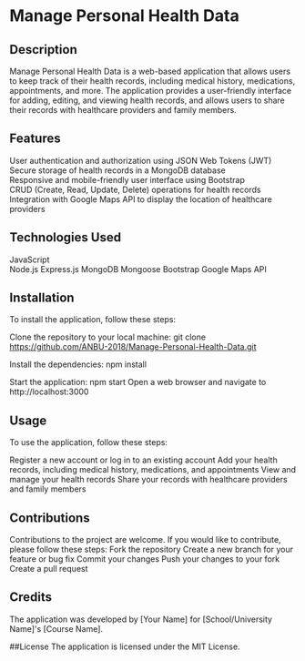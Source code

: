 # Manage Personal Health Data
## Description
Manage Personal Health Data is a web-based application that allows users to keep track of their health records, including medical history, medications, appointments, and more. The application provides a user-friendly interface for adding, editing, and viewing health records, and allows users to share their records with healthcare providers and family members.

## Features
User authentication and authorization using JSON Web Tokens (JWT)  
Secure storage of health records in a MongoDB database  
Responsive and mobile-friendly user interface using Bootstrap  
CRUD (Create, Read, Update, Delete) operations for health records  
Integration with Google Maps API to display the location of healthcare providers  

## Technologies Used
JavaScript   
Node.js
Express.js
MongoDB
Mongoose
Bootstrap
Google Maps API

## Installation
To install the application, follow these steps:

  Clone the repository to your local machine:
     git clone https://github.com/ANBU-2018/Manage-Personal-Health-Data.git

  Install the dependencies:
     npm install
     
  Start the application:
      npm start
      Open a web browser and navigate to http://localhost:3000
## Usage
To use the application, follow these steps:

  Register a new account or log in to an existing account
  Add your health records, including medical history, medications, and appointments
  View and manage your health records
  Share your records with healthcare providers and family members
 
## Contributions
  Contributions to the project are welcome. If you would like to contribute, please follow these steps:
    Fork the repository
    Create a new branch for your feature or bug fix
    Commit your changes
    Push your changes to your fork
    Create a pull request
  
## Credits
The application was developed by [Your Name] for [School/University Name]'s [Course Name].

##License
The application is licensed under the MIT License.
